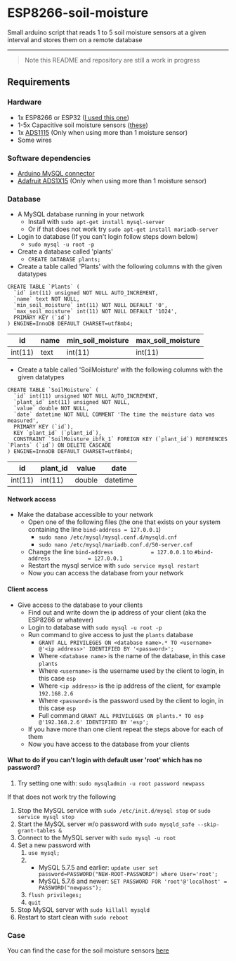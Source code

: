 # ESP8266-soil-moisture
Small arduino script that reads 1 to 5 soil moisture sensors at a given interval and stores them on a remote database
___

>
> Note this README and repository are still a work in progress
>

## Requirements

### Hardware
* 1x ESP8266 or ESP32 ([I used this one](https://www.seeedstudio.com/NodeMCU-v2-Lua-based-ESP8266-development-kit.html))
* 1-5x Capacitive soil moisture sensors ([these](https://www.seeedstudio.com/Grove-Capacitive-Moisture-Sensor-Corrosion-Resistant.html))
* 1x [ADS1115](http://www.ebay.com/sch/ADS1115) (Only when using more than 1 moisture sensor)
* Some wires

### Software dependencies
* [Arduino MySQL connector](https://github.com/ChuckBell/MySQL_Connector_Arduino)
* [Adafruit ADS1X15](https://github.com/adafruit/Adafruit_ADS1X15) (Only when using more than 1 moisture sensor)

### Database
* A MySQL database running in your network
  * Install with `sudo apt-get install mysql-server`
  * Or if that does not work try `sudo apt-get install mariadb-server`
* Login to database (If you can't login follow steps down below)
  * `sudo mysql -u root -p`
* Create a database called 'plants'
  * `CREATE DATABASE plants;`
* Create a table called 'Plants' with the following columns with the given datatypes
```
CREATE TABLE `Plants` (
  `id` int(11) unsigned NOT NULL AUTO_INCREMENT,
  `name` text NOT NULL,
  `min_soil_moisture` int(11) NOT NULL DEFAULT '0',
  `max_soil_moisture` int(11) NOT NULL DEFAULT '1024',
  PRIMARY KEY (`id`)
) ENGINE=InnoDB DEFAULT CHARSET=utf8mb4;
```
id      | name | min_soil_moisture | max_soil_moisture
------- | ---- | ----------------- | -----------------
int(11) | text | int(11)           | int(11)
* Create a table called 'SoilMoisture' with the following columns with the given datatypes
```
CREATE TABLE `SoilMoisture` (
  `id` int(11) unsigned NOT NULL AUTO_INCREMENT,
  `plant_id` int(11) unsigned NOT NULL,
  `value` double NOT NULL,
  `date` datetime NOT NULL COMMENT 'The time the moisture data was measured',
  PRIMARY KEY (`id`),
  KEY `plant_id` (`plant_id`),
  CONSTRAINT `SoilMoisture_ibfk_1` FOREIGN KEY (`plant_id`) REFERENCES `Plants` (`id`) ON DELETE CASCADE
) ENGINE=InnoDB DEFAULT CHARSET=utf8mb4;
```
id      | plant_id | value  | date
------- | -------- | ------ | --------
int(11) | int(11)  | double | datetime

#### Network access
* Make the database accessible to your network
  * Open one of the following files (the one that exists on your system containing the line `bind-address = 127.0.0.1`)
    * `sudo nano /etc/mysql/mysql.conf.d/mysqld.cnf`
    * `sudo nano /etc/mysql/mariadb.conf.d/50-server.cnf`
  * Change the line `bind-address            = 127.0.0.1` to `#bind-address            = 127.0.0.1`
  * Restart the mysql service with `sudo service mysql restart`
  * Now you can access the database from your network

#### Client access
* Give access to the database to your clients
  * Find out and write down the ip address of your client (aka the ESP8266 or whatever)
  * Login to database with `sudo mysql -u root -p`
  * Run command to give access to just the `plants` database
    * `GRANT ALL PRIVILEGES ON <database name>.* TO <username> @'<ip address>' IDENTIFIED BY '<password>';`
    * Where `<database name>` is the name of the database, in this case `plants`
    * Where `<username>` is the username used by the client to login, in this case `esp`
    * Where `<ip address>` is the ip address of the client, for example `192.168.2.6`
    * Where `<password>` is the password used by the client to login, in this case `esp`
    * Full command `GRANT ALL PRIVILEGES ON plants.* TO esp @'192.168.2.6' IDENTIFIED BY 'esp';`
  * If you have more than one client repeat the steps above for each of them
  * Now you have access to the database from your clients

#### What to do if you can't login with default user 'root' which has no password?
1. Try setting one with: `sudo mysqladmin -u root password newpass`

If that does not work try the following
1. Stop the MySQL service with `sudo /etc/init.d/mysql stop` or `sudo service mysql stop`
2. Start the MySQL server w/o password with `sudo mysqld_safe --skip-grant-tables &`
3. Connect to the MySQL server with `sudo mysql -u root`
4. Set a new password with 
    1. `use mysql;`
    2.
        * MySQL 5.7.5 and earlier: `update user set password=PASSWORD("NEW-ROOT-PASSWORD") where User='root';`
        * MySQL 5.7.6 and newer: `SET PASSWORD FOR 'root'@'localhost' = PASSWORD("newpass");`
    3. `flush privileges;`
    4. `quit`
5. Stop MySQL server with `sudo killall mysqld`
6. Restart to start clean with `sudo reboot`

### Case
You can find the case for the soil moisture sensors [here](https://www.thingiverse.com/thing:3980520)
